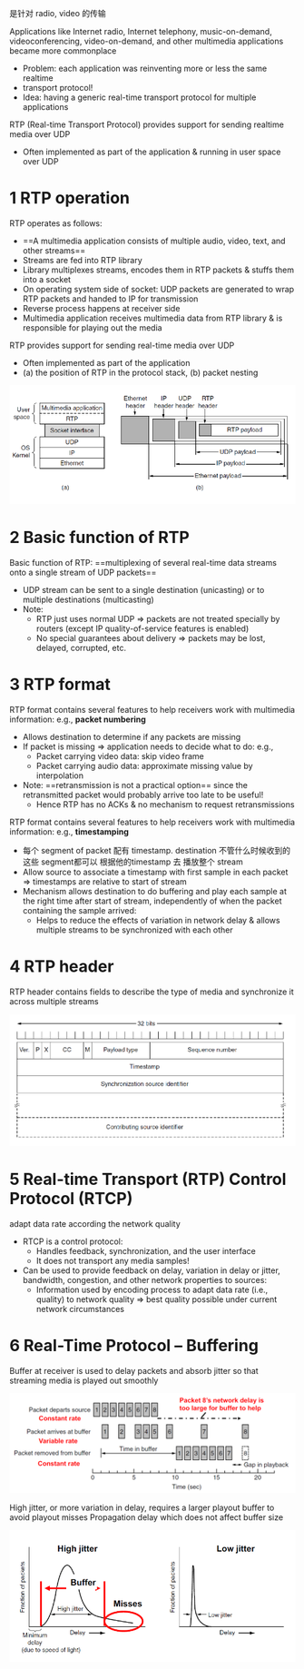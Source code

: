 

是针对 radio, video 的传输 

Applications like Internet radio, Internet telephony, music-on-demand, videoconferencing, video-on-demand, and other multimedia applications became more commonplace
- Problem: each application was reinventing more or less the same realtime
- transport protocol!
- Idea: having a generic real-time transport protocol for multiple applications


RTP (Real-time Transport Protocol) provides support for sending realtime media over UDP
- Often implemented as part of the application & running in user space over UDP

# 1 RTP operation


RTP operates  as follows:
- ==A multimedia application consists of multiple audio, video, text, and other streams==
- Streams are fed into RTP library
- Library multiplexes streams, encodes them in RTP packets & stuffs them into a socket
- On operating system side of socket: UDP packets are generated to wrap RTP packets and handed to IP for transmission
- Reverse process happens at receiver side
- Multimedia application receives multimedia data from RTP library & is responsible for playing out the media


RTP provides support for sending real-time media over UDP
- Often implemented as part of the application
- (a) the position of RTP in the protocol stack, (b) packet nesting

![](image/Pasted%20image%2020241213073508.png)

# 2 Basic function of RTP

Basic function of RTP: ==multiplexing of several real-time data streams onto a single stream of UDP packets==
- UDP stream can be sent to a single destination (unicasting) or to multiple destinations (multicasting)
- Note:
    - RTP just uses normal UDP => packets are not treated specially by routers (except IP quality-of-service features is enabled)
    - No special guarantees about delivery => packets may be lost, delayed, corrupted, etc. 

# 3 RTP format

RTP format contains several features to help receivers work with multimedia information: e.g., **packet numbering**
- Allows destination to determine if any packets are missing 
- If packet is missing => application needs to decide what to do: e.g.,
    - Packet carrying video data: skip video frame
    - Packet carrying audio data: approximate missing value by interpolation
- Note: ==retransmission is not a practical option== since the retransmitted packet would probably arrive too late to be useful!
    - Hence RTP has no ACKs & no mechanism to request retransmissions

RTP format contains several features to help receivers work with multimedia information: e.g., **timestamping**
- 每个 segment of packet 配有 timestamp. destination 不管什么时候收到的这些 segment都可以 根据他的timestamp 去 播放整个 stream 
- Allow source to associate a timestamp with first sample in each packet => timestamps are relative to start of stream
- Mechanism allows destination to do buffering and play each sample at the right time after start of stream, independently of when the packet containing the sample arrived:
    - Helps to reduce the effects of variation in network delay & allows multiple streams to be synchronized with each other


# 4 RTP header 

RTP header contains fields to describe the type of media and synchronize it across multiple streams

![](image/Pasted%20image%2020241213104906.png)


# 5 Real-time Transport (RTP)  Control Protocol (RTCP)

 adapt data rate according the network quality 

- RTCP is a control protocol:
    - Handles feedback, synchronization, and the user interface
    - It does not transport any media samples!
- Can be used to provide feedback on delay, variation in delay or jitter, bandwidth, congestion, and other network properties to sources:
    - Information used by encoding process to adapt data rate (i.e., quality) to network quality => best quality possible under current network circumstances


# 6 Real-Time Protocol – Buffering

Buffer at receiver is used to delay packets and absorb jitter so that streaming media is played out smoothly



![](image/Pasted%20image%2020241213105549.png)



High jitter, or more variation in delay, requires a larger playout buffer to avoid playout misses
Propagation delay which does not affect buffer size

![](image/Pasted%20image%2020241213105736.png)


